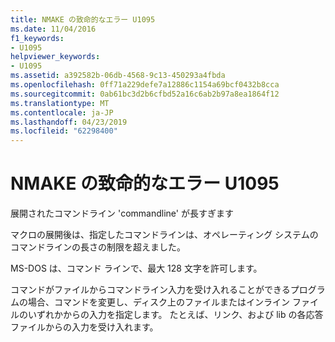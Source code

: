 ```yaml
---
title: NMAKE の致命的なエラー U1095
ms.date: 11/04/2016
f1_keywords:
- U1095
helpviewer_keywords:
- U1095
ms.assetid: a392582b-06db-4568-9c13-450293a4fbda
ms.openlocfilehash: 0ff71a229defe7a12886c1154a69bcf0432b8cca
ms.sourcegitcommit: 0ab61bc3d2b6cfbd52a16c6ab2b97a8ea1864f12
ms.translationtype: MT
ms.contentlocale: ja-JP
ms.lasthandoff: 04/23/2019
ms.locfileid: "62298400"
---
```

# <a name="nmake-fatal-error-u1095"></a>NMAKE の致命的なエラー U1095

展開されたコマンドライン 'commandline' が長すぎます

マクロの展開後は、指定したコマンドラインは、オペレーティング システムのコマンドラインの長さの制限を超えました。

MS-DOS は、コマンド ラインで、最大 128 文字を許可します。

コマンドがファイルからコマンドライン入力を受け入れることができるプログラムの場合、コマンドを変更し、ディスク上のファイルまたはインライン ファイルのいずれかからの入力を指定します。 たとえば、リンク、および lib の各応答ファイルからの入力を受け入れます。
